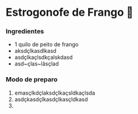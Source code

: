 # Estrogonofe de Frango :chicken:

### Ingredientes

- 1 quilo de peito de frango
- aksdçlkasdlkasd
- asdçlkaçlsdkçalskdasd
- asd~çlas~lãsçlad

### Modo de preparo

1. emasçlkdçlaksdçlkaçsldkaçlsda
2. asdçkasdçlkasdçlkasçldkasd
3. 
